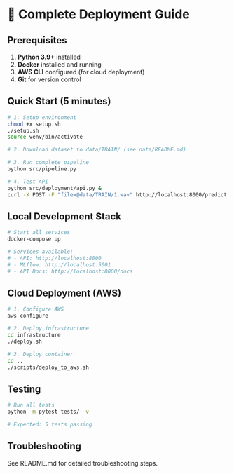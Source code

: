 # 🚀 Complete Deployment Guide

## Prerequisites

1. **Python 3.9+** installed
2. **Docker** installed and running
3. **AWS CLI** configured (for cloud deployment)
4. **Git** for version control

## Quick Start (5 minutes)

```bash
# 1. Setup environment
chmod +x setup.sh
./setup.sh
source venv/bin/activate

# 2. Download dataset to data/TRAIN/ (see data/README.md)

# 3. Run complete pipeline
python src/pipeline.py

# 4. Test API
python src/deployment/api.py &
curl -X POST -F "file=@data/TRAIN/1.wav" http://localhost:8000/predict
```

## Local Development Stack

```bash
# Start all services
docker-compose up

# Services available:
# - API: http://localhost:8000
# - MLflow: http://localhost:5001
# - API Docs: http://localhost:8000/docs
```

## Cloud Deployment (AWS)

```bash
# 1. Configure AWS
aws configure

# 2. Deploy infrastructure
cd infrastructure
./deploy.sh

# 3. Deploy container
cd ..
./scripts/deploy_to_aws.sh
```

## Testing

```bash
# Run all tests
python -m pytest tests/ -v

# Expected: 5 tests passing
```

## Troubleshooting

See README.md for detailed troubleshooting steps.
